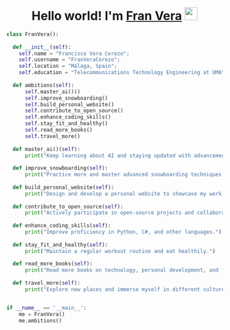 <h1 align="center"> Hello world! I'm <a href="https://www.linkedin.com/in/francisco-vera-cerezo" target="blank">
Fran Vera</a> <img src = "https://raw.githubusercontent.com/MartinHeinz/MartinHeinz/master/wave.gif" width = 30px> </h1>

```python
class FranVera():
    
  def __init__(self):
    self.name = "Francisco Vera Cerezo";
    self.username = "FranVeraCerezo";
    self.location = "Málaga, Spain";
    self.education = "Telecommunications Technology Engineering at UMA";
  
  def ambitions(self):
      self.master_ai()()
      self.improve_snowboarding()
      self.build_personal_website()
      self.contribute_to_open_source()
      self.enhance_coding_skills()
      self.stay_fit_and_healthy()
      self.read_more_books()
      self.travel_more()
  
  def master_ai()(self):
      print("Keep learning about AI and staying updated with advancements.")
  
  def improve_snowboarding(self):
      print("Practice more and master advanced snowboarding techniques.")
  
  def build_personal_website(self):
      print("Design and develop a personal website to showcase my work.")
  
  def contribute_to_open_source(self):
      print("Actively participate in open-source projects and collaborations.")
  
  def enhance_coding_skills(self):
      print("Improve proficiency in Python, C#, and other languages.")
  
  def stay_fit_and_healthy(self):
      print("Maintain a regular workout routine and eat healthily.")
  
  def read_more_books(self):
      print("Read more books on technology, personal development, and fiction.")
  
  def travel_more(self):
      print("Explore new places and immerse myself in different cultures.")


if __name__ == '__main__':
    me = FranVera()
    me.ambitions()
```

<!--
**FranVeraCerezo/FranVeraCerezo** is a ✨ _special_ ✨ repository because its `README.md` (this file) appears on your GitHub profile.

Here are some ideas to get you started:

- 🔭 I’m currently working on ...
- 🌱 I’m currently learning ...
- 👯 I’m looking to collaborate on ...
- 🤔 I’m looking for help with ...
- 💬 Ask me about ...
- 📫 How to reach me: ...
- 😄 Pronouns: ...
- ⚡ Fun fact: ...
-->
